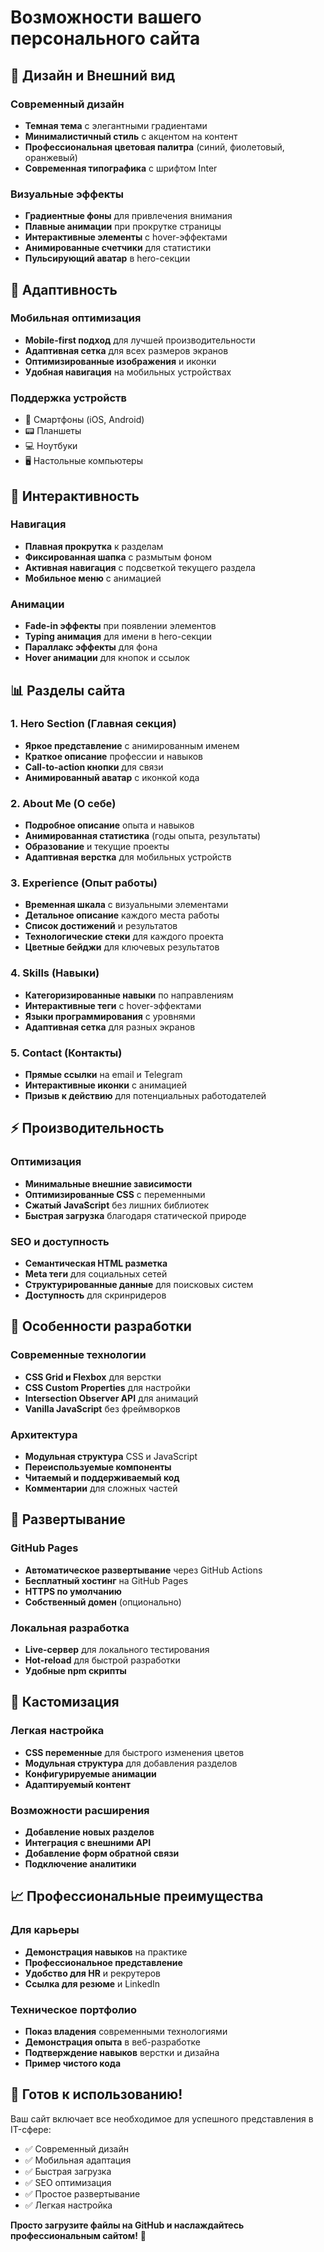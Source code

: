 # Возможности вашего персонального сайта

## 🎨 Дизайн и Внешний вид

### Современный дизайн
- **Темная тема** с элегантными градиентами
- **Минималистичный стиль** с акцентом на контент
- **Профессиональная цветовая палитра** (синий, фиолетовый, оранжевый)
- **Современная типографика** с шрифтом Inter

### Визуальные эффекты
- **Градиентные фоны** для привлечения внимания
- **Плавные анимации** при прокрутке страницы
- **Интерактивные элементы** с hover-эффектами
- **Анимированные счетчики** для статистики
- **Пульсирующий аватар** в hero-секции

## 📱 Адаптивность

### Мобильная оптимизация
- **Mobile-first подход** для лучшей производительности
- **Адаптивная сетка** для всех размеров экранов
- **Оптимизированные изображения** и иконки
- **Удобная навигация** на мобильных устройствах

### Поддержка устройств
- 📱 Смартфоны (iOS, Android)
- 📟 Планшеты
- 💻 Ноутбуки
- 🖥️ Настольные компьютеры

## 🔧 Интерактивность

### Навигация
- **Плавная прокрутка** к разделам
- **Фиксированная шапка** с размытым фоном
- **Активная навигация** с подсветкой текущего раздела
- **Мобильное меню** с анимацией

### Анимации
- **Fade-in эффекты** при появлении элементов
- **Typing анимация** для имени в hero-секции
- **Параллакс эффекты** для фона
- **Hover анимации** для кнопок и ссылок

## 📊 Разделы сайта

### 1. Hero Section (Главная секция)
- **Яркое представление** с анимированным именем
- **Краткое описание** профессии и навыков
- **Call-to-action кнопки** для связи
- **Анимированный аватар** с иконкой кода

### 2. About Me (О себе)
- **Подробное описание** опыта и навыков
- **Анимированная статистика** (годы опыта, результаты)
- **Образование** и текущие проекты
- **Адаптивная верстка** для мобильных устройств

### 3. Experience (Опыт работы)
- **Временная шкала** с визуальными элементами
- **Детальное описание** каждого места работы
- **Список достижений** и результатов
- **Технологические стеки** для каждого проекта
- **Цветные бейджи** для ключевых результатов

### 4. Skills (Навыки)
- **Категоризированные навыки** по направлениям
- **Интерактивные теги** с hover-эффектами
- **Языки программирования** с уровнями
- **Адаптивная сетка** для разных экранов

### 5. Contact (Контакты)
- **Прямые ссылки** на email и Telegram
- **Интерактивные иконки** с анимацией
- **Призыв к действию** для потенциальных работодателей

## ⚡ Производительность

### Оптимизация
- **Минимальные внешние зависимости**
- **Оптимизированные CSS** с переменными
- **Сжатый JavaScript** без лишних библиотек
- **Быстрая загрузка** благодаря статической природе

### SEO и доступность
- **Семантическая HTML разметка**
- **Meta теги** для социальных сетей
- **Структурированные данные** для поисковых систем
- **Доступность** для скринридеров

## 🎯 Особенности разработки

### Современные технологии
- **CSS Grid и Flexbox** для верстки
- **CSS Custom Properties** для настройки
- **Intersection Observer API** для анимаций
- **Vanilla JavaScript** без фреймворков

### Архитектура
- **Модульная структура** CSS и JavaScript
- **Переиспользуемые компоненты**
- **Читаемый и поддерживаемый код**
- **Комментарии** для сложных частей

## 🚀 Развертывание

### GitHub Pages
- **Автоматическое развертывание** через GitHub Actions
- **Бесплатный хостинг** на GitHub Pages
- **HTTPS по умолчанию**
- **Собственный домен** (опционально)

### Локальная разработка
- **Live-сервер** для локального тестирования
- **Hot-reload** для быстрой разработки
- **Удобные npm скрипты**

## 🎨 Кастомизация

### Легкая настройка
- **CSS переменные** для быстрого изменения цветов
- **Модульная структура** для добавления разделов
- **Конфигурируемые анимации**
- **Адаптируемый контент**

### Возможности расширения
- **Добавление новых разделов**
- **Интеграция с внешними API**
- **Добавление форм обратной связи**
- **Подключение аналитики**

## 📈 Профессиональные преимущества

### Для карьеры
- **Демонстрация навыков** на практике
- **Профессиональное представление**
- **Удобство для HR** и рекрутеров
- **Ссылка для резюме** и LinkedIn

### Техническое портфолио
- **Показ владения** современными технологиями
- **Демонстрация опыта** в веб-разработке
- **Подтверждение навыков** верстки и дизайна
- **Пример чистого кода**

## 🎉 Готов к использованию!

Ваш сайт включает все необходимое для успешного представления в IT-сфере:
- ✅ Современный дизайн
- ✅ Мобильная адаптация
- ✅ Быстрая загрузка
- ✅ SEO оптимизация
- ✅ Простое развертывание
- ✅ Легкая настройка

**Просто загрузите файлы на GitHub и наслаждайтесь профессиональным сайтом!** 🚀 